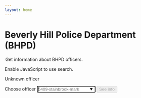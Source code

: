 ```yaml
---
layout: home
---
```


# Beverly Hill Police Department (BHPD)

<form id='search' novalidate class="usa-form">
  <legend class="usa-legend">
    Get information about BHPD officers.
  </legend>
  <noscript>
    <div class="usa-alert usa-alert--error usa-alert--slim">
      <div class="usa-alert__body">
        <p class="usa-alert__text">
          Enable JavaScript to use search.
        </p>
      </div>
    </div>
  </noscript>

  <div id="not-found-error" class="usa-alert usa-alert--error display-none">
    <div class="usa-alert__body">
      <p class="error usa-alert__text">
        Unknown officer
      </p>
    </div>
  </div>
  <label class="usa-label" for="serial-number">Choose officer</label>
  <input
    class="usa-input"
    id="filename"
    name="officer"
    type="text"
    autocomplete="off"
    autocapitalize="off"
    autocorrect="off"
    autofocus="true"
    required="required"
    size=20
    placeholder="5409-stainbrook-mark"
    list="bhpd-files"
  />

  <datalist id="bhpd-files">
    {% for cop in site.data['us']['ca']['police']['beverly_hills']['roster-2022'] %}
      <option value="{{ cop['SerialNumber'] | default: 'unknown' }}-{{ cop['LastName']| downcase }}-{{ cop['GivenName1'] | downcase }}" label="{{ cop['LastName'] }}, {{ cop['GivenName1'] }}"/>
    {% endfor %}
  </datalist>

  <input class="usa-button" type="submit" disabled value="See info" />
</form>

<script>
  const form = document.getElementById('search')
  const filenameField = form.querySelector('input#filename')
  const notFoundError = document.getElementById('not-found-error')
  const searchButton = form.querySelector('input[type="submit"]')

  const knownFilenames =
    Array.from(document.getElementById('bhpd-files').options)
    .map(option => option.value)

  function findCop(event) {
    event.preventDefault()

    const filename = event.target.querySelector('#filename').value

    if (knownFilenames.includes(filename)) {
      const path = `/us/ca/police/beverly_hills/${filename}`
      window.location.assign(path)
    } else {
      notFoundError.classList.remove('display-none')
    }
  }

  function validateFilename(event) {
    notFoundError.classList.add('display-none')

    if (filenameField.validity.valid) {
      searchButton.disabled = false
    } else {
      searchButton.disabled = true
    }
  }

  form.addEventListener('submit', findCop)
  filenameField.addEventListener('input', validateFilename)
</script>
